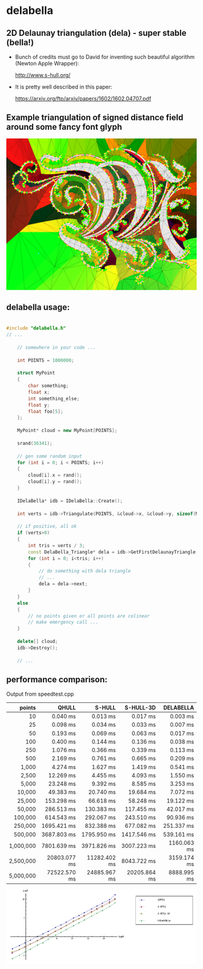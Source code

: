 # delabella
## 2D Delaunay triangulation (dela) - super stable (bella!)

- Bunch of credits must go to David for inventing such beautiful algorithm (Newton Apple Wrapper):

  http://www.s-hull.org/

- It is pretty well described in this paper:

  https://arxiv.org/ftp/arxiv/papers/1602/1602.04707.pdf
  
## Example triangulation of signed distance field around some fancy font glyph

![Example](sample.png)

## delabella usage:

```c++

#include "delabella.h"
// ...

	// somewhere in your code ...

	int POINTS = 1000000;

	struct MyPoint
	{
		char something;
		float x;
		int something_else;
		float y;
		float foo[5];
	};

	MyPoint* cloud = new MyPoint[POINTS];

	srand(36341);

	// gen some random input
	for (int i = 0; i < POINTS; i++)
	{
		cloud[i].x = rand();
		cloud[i].y = rand();
	}

	IDelaBella* idb = IDelaBella::Create();

	int verts = idb->Triangulate(POINTS, &cloud->x, &cloud->y, sizeof(MyPoint));

	// if positive, all ok 
	if (verts>0)
	{
		int tris = verts / 3;
		const DelaBella_Triangle* dela = idb->GetFirstDelaunayTriangle();
		for (int i = 0; i<tris; i++)
		{
			// do something with dela triangle 
			// ...
			dela = dela->next;
		}
	}
	else
	{
		// no points given or all points are colinear
		// make emergency call ...
	}

	delete[] cloud;
	idb->Destroy();

	// ...


```
## performance comparison:
Output from speedtest.cpp

|         points |        QHULL |       S-HULL |    S-HULL-3D |    DELABELLA |
| --------------:| ------------:| ------------:| ------------:| ------------:|
|             10 |     0.040 ms |     0.013 ms |     0.017 ms |     0.003 ms |
|             25 |     0.098 ms |     0.034 ms |     0.033 ms |     0.007 ms |
|             50 |     0.193 ms |     0.069 ms |     0.063 ms |     0.017 ms |
|            100 |     0.400 ms |     0.144 ms |     0.136 ms |     0.038 ms |
|            250 |     1.076 ms |     0.366 ms |     0.339 ms |     0.113 ms |
|            500 |     2.169 ms |     0.761 ms |     0.665 ms |     0.209 ms |
|          1,000 |     4.274 ms |     1.627 ms |     1.419 ms |     0.541 ms |
|          2,500 |    12.269 ms |     4.455 ms |     4.093 ms |     1.550 ms |
|          5,000 |    23.248 ms |     9.392 ms |     8.585 ms |     3.253 ms |
|         10,000 |    49.383 ms |    20.740 ms |    19.684 ms |     7.072 ms |
|         25,000 |   153.298 ms |    66.618 ms |    58.248 ms |    19.122 ms |
|         50,000 |   286.513 ms |   130.383 ms |   117.455 ms |    42.017 ms |
|        100,000 |   614.543 ms |   292.067 ms |   243.510 ms |    90.936 ms |
|        250,000 |  1695.421 ms |   832.388 ms |   677.082 ms |   251.337 ms |
|        500,000 |  3687.803 ms |  1795.950 ms |  1417.546 ms |   539.161 ms |
|      1,000,000 |  7801.639 ms |  3971.826 ms |  3007.223 ms |  1160.063 ms |
|      2,500,000 | 20803.077 ms | 11282.402 ms |  8043.722 ms |  3159.174 ms |
|      5,000,000 | 72522.570 ms | 24885.967 ms | 20205.864 ms |  8888.995 ms |

![speedtest results in Log,Log scale](speedtest.png)
